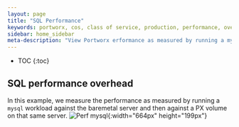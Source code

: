 ```yaml
---
layout: page
title: "SQL Performance"
keywords: portworx, cos, class of service, production, performance, overhead
sidebar: home_sidebar
meta-description: "View Portworx erformance as measured by running a mysql workload against the baremetal server and then against a PX volume on that same server."
---
```


* TOC
{:toc}

## SQL performance overhead
In this example, we measure the performance as measured by running a `mysql` workload against the baremetal server and then against a PX volume on that same server.
![Perf mysql](/images/perf-mysql.png){:width="664px" height="199px"}
